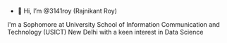 - 👋 Hi, I’m @3141roy (Rajnikant Roy)

I'm a Sophomore at University School of Information Communication and Technology (USICT) New Delhi with a keen interest in Data Science

<!---
3141roy/3141roy is a ✨ special ✨ repository because its `README.md` (this file) appears on your GitHub profile.
You can click the Preview link to take a look at your changes.
--->
